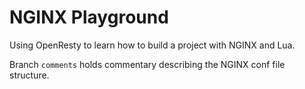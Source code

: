 # NGINX Playground 

Using OpenResty to learn how to build a project with NGINX and Lua.

Branch `comments` holds commentary describing the NGINX conf file structure.